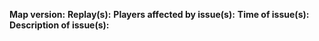 <!--
Thank you for giving feedback to Gem TD+.

If you are reporting a bug or other issue, please adhere to the following
template. Ensure any information you provide is both accurate and clear. If
you wish to attach your replay directly, you must include it in a ZIP file.

If you are submitting something else, simply delete the template and proceed.
-->

__Map version:__
__Replay(s):__
__Players affected by issue(s):__
__Time of issue(s):__
__Description of issue(s):__
